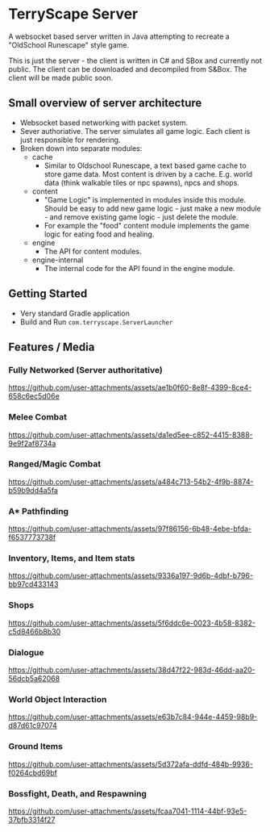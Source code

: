 # TerryScape Server
A websocket based server written in Java attempting to recreate a "OldSchool Runescape" style game. 

This is just the server - the client is written in C# and SBox and currently not public. The client can be downloaded and decompiled from S&Box. The client will be made public soon.

## Small overview of server architecture
- Websocket based networking with packet system.
- Sever authoriative. The server simulates all game logic. Each client is just responsible for rendering.
- Broken down into separate modules:
  -  cache
      -  Similar to Oldschool Runescape, a text based game cache to store game data. Most content is driven by a cache. E.g. world data (think walkable tiles or npc spawns), npcs and shops.
  -  content
      - "Game Logic" is implemented in modules inside this module. Should be easy to add new game logic - just make a new module - and remove existing game logic - just delete the module.
      - For example the "food" content module implements the game logic for eating food and healing.
  -  engine
      - The API for content modules.
  -  engine-internal
      - The internal code for the API found in the engine module.

## Getting Started
- Very standard Gradle application
- Build and Run `com.terryscape.ServerLauncher`

## Features / Media

### Fully Networked (Server authoritative)
https://github.com/user-attachments/assets/ae1b0f60-8e8f-4399-8ce4-658c6ec5d06e

### Melee Combat
https://github.com/user-attachments/assets/da1ed5ee-c852-4415-8388-9e9f2af8734a

### Ranged/Magic Combat
https://github.com/user-attachments/assets/a484c713-54b2-4f9b-8874-b59b9dd4a5fa

### A* Pathfinding
https://github.com/user-attachments/assets/97f86156-6b48-4ebe-bfda-f6537773738f

### Inventory, Items, and Item stats
https://github.com/user-attachments/assets/9336a197-9d6b-4dbf-b796-bb97cd433143

### Shops
https://github.com/user-attachments/assets/5f6ddc6e-0023-4b58-8382-c5d8466b8b30

### Dialogue
https://github.com/user-attachments/assets/38d47f22-983d-46dd-aa20-56dcb5a62068

### World Object Interaction
https://github.com/user-attachments/assets/e63b7c84-944e-4459-98b9-d87d61c97074

### Ground Items
https://github.com/user-attachments/assets/5d372afa-ddfd-484b-9936-f0264cbd69bf

### Bossfight, Death, and Respawning
https://github.com/user-attachments/assets/fcaa7041-1114-44bf-93e5-37bfb3314f27
